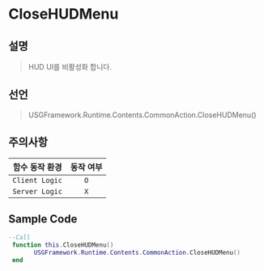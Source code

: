 # CloseHUDMenu
## 설명
> HUD UI를 비활성화 합니다.
## 선언
> USGFramework.Runtime.Contents.CommonAction.CloseHUDMenu()
## 주의사항
|    **함수 동작 환경**    | **동작 여부** |
|:------------------:|:---------:|
| ```Client Logic``` |  ```O```  |
| ```Server Logic``` |  ```X```  |
## Sample Code
```lua
--Call
 function this.CloseHUDMenu()
       USGFramework.Runtime.Contents.CommonAction.CloseHUDMenu()
 end
```

